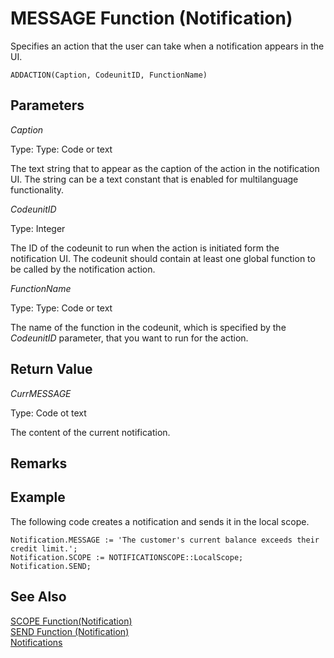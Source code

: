 <properties
                pageTitle="ADDACTION Function (Notification) | Project “Madeira”"
                description="Describes the ADDACTION function of the Notification data type for sending notifications"
                services=""
                documentationCenter="Madeira"
                authors="jswymer"/>

# MESSAGE Function (Notification)
Specifies an action that the user can take when a notification appears in the UI.

```
ADDACTION(Caption, CodeunitID, FunctionName)
```

## Parameters
*Caption*

Type: Type: Code or text

The text string that to appear as the caption of the action in the notification UI. The string can be a text constant that is enabled for multilanguage functionality.

*CodeunitID*

Type: Integer

The ID of the codeunit to run when the action is initiated form the notification UI. The codeunit should contain at least one global function to be called by the notification action.

*FunctionName*

Type: Type: Code or text

The name of the function in the codeunit, which is specified by the *CodeunitID* parameter, that you want to run for the action.

## Return Value
*CurrMESSAGE*

Type: Code ot text

The content of the current notification.

## Remarks

##  Example
The following code creates a notification and sends it in the local scope.

```
Notification.MESSAGE := 'The customer's current balance exceeds their credit limit.';
Notification.SCOPE := NOTIFICATIONSCOPE::LocalScope;
Notification.SEND;
```

## See Also  
[SCOPE Function(Notification)](function-notificationscope.md)  
[SEND Function (Notification)](function-notificationsend.md)  
[Notifications](notifications-developing.md)
